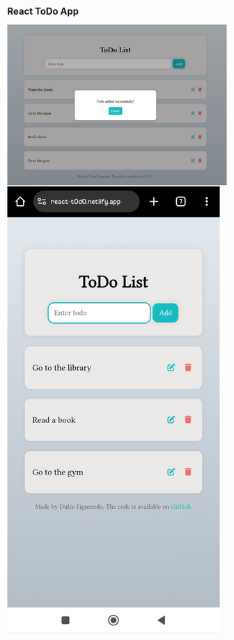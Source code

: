 ## React ToDo App

![Web principal view](src/assets/react-todo.png)
![Mobile responsive view](src/assets/react-todo-app.jpg)




